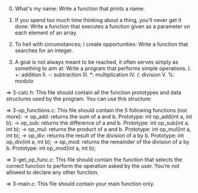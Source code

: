 0. What's my name: Write a function that prints a name.

1. If you spend too much time thinking about a thing, you'll never get it done: Write a function that executes a function given as a parameter on each element of an array.

2. To hell with circumstances; I create opportunities: Write a function that searches for an integer.

3. A goal is not always meant to be reached, it often serves simply as something to aim at: Write a program that performs simple operations.
I. +: addition
II. -: subtraction
III. *: multiplication
IV. /: division
V. %: modulo

=> 3-calc.h: This file should contain all the function prototypes and data structures used by the program. You can use this structure:

=> 3-op_functions.c: This file should contain the 5 following functions (not more):
	-> op_add: returns the sum of a and b. Prototype: int op_add(int a, int b);
	-> op_sub: returns the difference of a and b. Prototype: int op_sub(int a, int b);
	-> op_mul: returns the product of a and b. Prototype: int op_mul(int a, int b);
	-> op_div: returns the result of the division of a by b. Prototype: int op_div(int a, int b);
	-> op_mod: returns the remainder of the division of a by b. Prototype: int op_mod(int a, int b);

=> 3-get_op_func.c: This file should contain the function that selects the correct function to perform the operation asked by the user. You’re not allowed to declare any other function.

=> 3-main.c: This file should contain your main function only.
